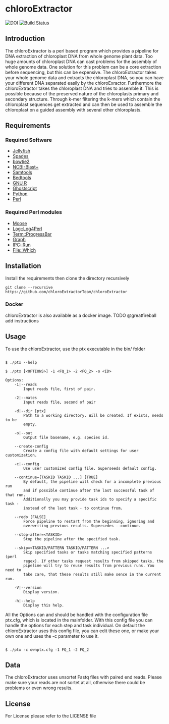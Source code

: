 # chloroExtractor

[![DOI](https://zenodo.org/badge/DOI/10.5281/zenodo.883594.svg)](https://doi.org/10.5281/zenodo.883594)
[![Build Status](https://www.travis-ci.org/chloroExtractorTeam/chloroExtractor.svg)](https://www.travis-ci.org/chloroExtractorTeam/chloroExtractor)

## Introduction
The chloroExtractor is a perl based program which provides a pipeline for DNA extraction of chloroplast DNA from whole genome plant data.
Too huge amounts of chloroplast DNA can cast problems for the assembly of whole genome data.
One solution for this problem can be a core extraction before sequencing, but this can be expensive.
The chloroExtractor takes your whole genome data and extracts the chloroplast DNA, so you can have your different DNA separated easily by the chloroExractor.
Furthermore the chloroExtractor takes the chloroplast DNA and tries to assemble it.
This is possible because of the preserved nature of the chloroplasts primary and secondary structure.
Through k-mer filtering the k-mers which contain the chloroplast sequences get extracted and can then be used to assemble the chloroplast on a guided assembly with several other chloroplasts.



## Requirements
### Required Software
 - [Jellyfish](http://www.cbcb.umd.edu/software/jellyfish/ "Jellyfish K-mer counter")
 - [Spades](http://cab.spbu.ru/software/spades/ "SPAdes assamlber")
 - [bowtie2]()
 - [NCBI-Blast+]()
 - [Samtools]()
 - [Bedtools]()
 - [GNU R]()
 - [Ghostscript]()
 - [Python]()
 - [Perl]()
### Required Perl modules
 - [Moose](http://search.cpan.org/~ether/Moose-2.2006/lib/Moose.pm "Moose Perl5-integration")
 - [Log::Log4Perl](http://search.cpan.org/~mschilli/Log-Log4perl-1.49/lib/Log/Log4perl.pm "Log4Perl Perl5-Integration")
 - [Term::ProgressBar](http://search.cpan.org/~manwar/Term-ProgressBar-2.21/lib/Term/ProgressBar.pm "Term::ProgressBar Perl5-Integration")
 - [Graph]()
 - [IPC::Run]()
 - [File::Which]()

## Installation
Install the requirements then clone the directory recursively
```shell
git clone --recursive https://github.com/chloroExtractorTeam/chloroExtractor
```

### Docker

chloroExtractor is also available as a docker image.
TODO @greatfireball add instructions

## Usage
To use the chloroExtractor, use the ptx executable in the bin/ folder


```shell

$ ./ptx --help

```

```shell
$ ./ptx [<OPTIONS>] -1 <FQ_1> -2 <FQ_2> -o <ID>

Options:
    -1|--reads
        Input reads file, first of pair.

    -2|--mates
        Input reads file, second of pair

    -d|--dir [ptx]
        Path to a working directory. Will be created. If exists, needs to be
        empty.

    -o|--out
        Output file basename, e.g. species id.

    --create-config
        Create a config file with default settings for user customization.

    -c|--config
        Use user customized config file. Superseeds default config.

    --continue=[TASKID TASKID ...] [TRUE]
        By default, the pipeline will check for a incomplete previous run
        and if possible continue after the last successful task of that run.
        Additionally you may provide task ids to specify a specific task -
        instead of the last task - to continue from.

    --redo [FALSE]
        Force pipeline to restart from the beginning, ignoring and
        overwriting previous results. Supersedes --continue.

    --stop-after=<TASKID>
        Stop the pipeline after the specified task.

    --skip=<TASKID/PATTERN TASKID/PATTERN ...>
        Skip specified tasks or tasks matching specified patterns (perl
        regex). If other tasks request results from skipped tasks, the
        pipeline will try to reuse results from previous runs. You need to
        take care, that these results still make sence in the current run.

    -V|--version
        Display version.

    -h|--help
        Display this help.
```

All the Options can and should be handled with the configuration file ptx.cfg, which is located in the mainfolder. With this config file you can handle the options for each step and task individual.
On default the chloroExtractor uses this config file, you can edit these one, or make your own one and uses the -c parameter to use it.

```shell

$ ./ptx -c ownptx.cfg -1 FQ_1 -2 FQ_2

```

## Data
The chloroExtractor uses unsortet Fastq files with paired end reads. Please make sure your reads are not sortet at all, otherwise there could be problems or even wrong results. 


## License
For License please refer to the LICENSE file
